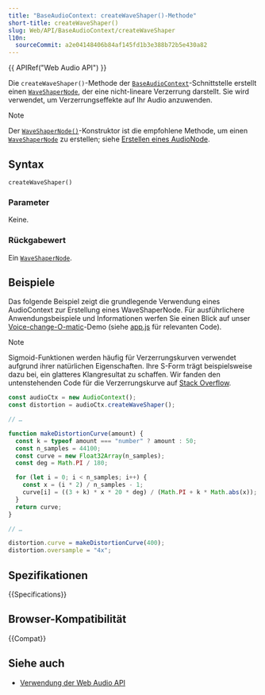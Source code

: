 ```yaml
---
title: "BaseAudioContext: createWaveShaper()-Methode"
short-title: createWaveShaper()
slug: Web/API/BaseAudioContext/createWaveShaper
l10n:
  sourceCommit: a2e04148406b84af145fd1b3e388b72b5e430a82
---
```


{{ APIRef("Web Audio API") }}

Die `createWaveShaper()`-Methode der [`BaseAudioContext`](/de/docs/Web/API/BaseAudioContext)-Schnittstelle erstellt einen [`WaveShaperNode`](/de/docs/Web/API/WaveShaperNode), der eine nicht-lineare Verzerrung darstellt. Sie wird verwendet, um Verzerrungseffekte auf Ihr Audio anzuwenden.

> [!NOTE]
> Der [`WaveShaperNode()`](/de/docs/Web/API/WaveShaperNode/WaveShaperNode)-Konstruktor ist die empfohlene Methode, um einen [`WaveShaperNode`](/de/docs/Web/API/WaveShaperNode) zu erstellen; siehe [Erstellen eines AudioNode](/de/docs/Web/API/AudioNode#creating_an_audionode).

## Syntax

```js-nolint
createWaveShaper()
```

### Parameter

Keine.

### Rückgabewert

Ein [`WaveShaperNode`](/de/docs/Web/API/WaveShaperNode).

## Beispiele

Das folgende Beispiel zeigt die grundlegende Verwendung eines AudioContext zur Erstellung eines WaveShaperNode. Für ausführlichere Anwendungsbeispiele und Informationen werfen Sie einen Blick auf unser [Voice-change-O-matic](https://github.com/mdn/webaudio-examples/tree/main/voice-change-o-matic)-Demo (siehe [app.js](https://github.com/mdn/webaudio-examples/blob/main/voice-change-o-matic/scripts/app.js) für relevanten Code).

> [!NOTE]
> Sigmoid-Funktionen werden häufig für Verzerrungskurven verwendet
> aufgrund ihrer natürlichen Eigenschaften. Ihre S-Form trägt beispielsweise dazu bei, ein
> glatteres Klangresultat zu schaffen. Wir fanden den untenstehenden Code für die Verzerrungskurve auf [Stack Overflow](https://stackoverflow.com/questions/22312841/waveshaper-node-in-webaudio-how-to-emulate-distortion).

```js
const audioCtx = new AudioContext();
const distortion = audioCtx.createWaveShaper();

// …

function makeDistortionCurve(amount) {
  const k = typeof amount === "number" ? amount : 50;
  const n_samples = 44100;
  const curve = new Float32Array(n_samples);
  const deg = Math.PI / 180;

  for (let i = 0; i < n_samples; i++) {
    const x = (i * 2) / n_samples - 1;
    curve[i] = ((3 + k) * x * 20 * deg) / (Math.PI + k * Math.abs(x));
  }
  return curve;
}

// …

distortion.curve = makeDistortionCurve(400);
distortion.oversample = "4x";
```

## Spezifikationen

{{Specifications}}

## Browser-Kompatibilität

{{Compat}}

## Siehe auch

- [Verwendung der Web Audio API](/de/docs/Web/API/Web_Audio_API/Using_Web_Audio_API)
